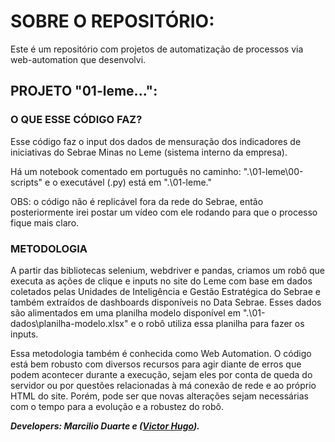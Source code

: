 # **SOBRE O REPOSITÓRIO:**

Este é um repositório com projetos de automatização de processos via web-automation que desenvolvi.

## **PROJETO "01-leme\...":**

### **O QUE ESSE CÓDIGO FAZ?**

Esse código faz o input dos dados de mensuração dos indicadores de iniciativas do Sebrae Minas no Leme (sistema interno da empresa). 

Há um notebook comentado em  português no caminho: ".\01-leme\00-scripts" e o executável (.py) está em ".\01-leme\."

OBS: o código não é replicável fora da rede do Sebrae, então posteriormente irei postar um vídeo com ele rodando para que o processo fique mais claro.

### **METODOLOGIA**

A partir das bibliotecas selenium, webdriver e pandas, criamos um robô que executa as ações de clique e inputs no site do Leme com base em dados coletados pelas Unidades de Inteligência e Gestão Estratégica do Sebrae e também extraídos de dashboards disponíveis no Data Sebrae. Esses dados são alimentados em uma planilha modelo disponível em ".\01-dados\planilha-modelo.xlsx" e o robô utiliza essa planilha para fazer os inputs. 

Essa metodologia também é conhecida como Web Automation. O código está bem robusto com diversos recursos para agir diante de erros que podem acontecer durante a execução, sejam eles por conta de queda do servidor ou por questões relacionadas à má conexão de rede e ao próprio HTML do site. Porém, pode ser que novas alterações sejam necessárias com o tempo para a evolução e a robustez do robô. 


***Developers: Marcilio Duarte e ([Victor Hugo](https://github.com/crvalhohugo/)).***
